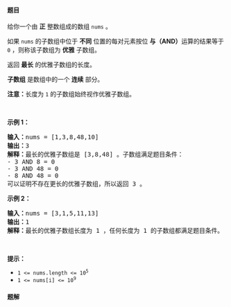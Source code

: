 #### 题目
<p>给你一个由 <strong>正</strong> 整数组成的数组 <code>nums</code> 。</p>

<p>如果&nbsp;<code>nums</code> 的子数组中位于 <strong>不同</strong> 位置的每对元素按位 <strong>与（AND）</strong>运算的结果等于 <code>0</code> ，则称该子数组为 <strong>优雅</strong> 子数组。</p>

<p>返回 <strong>最长</strong> 的优雅子数组的长度。</p>

<p><strong>子数组</strong> 是数组中的一个 <strong>连续</strong> 部分。</p>

<p><strong>注意：</strong>长度为 <code>1</code> 的子数组始终视作优雅子数组。</p>

<p>&nbsp;</p>

<p><strong>示例 1：</strong></p>

<pre><strong>输入：</strong>nums = [1,3,8,48,10]
<strong>输出：</strong>3
<strong>解释：</strong>最长的优雅子数组是 [3,8,48] 。子数组满足题目条件：
- 3 AND 8 = 0
- 3 AND 48 = 0
- 8 AND 48 = 0
可以证明不存在更长的优雅子数组，所以返回 3 。</pre>

<p><strong>示例 2：</strong></p>

<pre><strong>输入：</strong>nums = [3,1,5,11,13]
<strong>输出：</strong>1
<strong>解释：</strong>最长的优雅子数组长度为 1 ，任何长度为 1 的子数组都满足题目条件。
</pre>

<p>&nbsp;</p>

<p><strong>提示：</strong></p>

<ul>
	<li><code>1 &lt;= nums.length &lt;= 10<sup>5</sup></code></li>
	<li><code>1 &lt;= nums[i] &lt;= 10<sup>9</sup></code></li>
</ul>


 #### 题解
